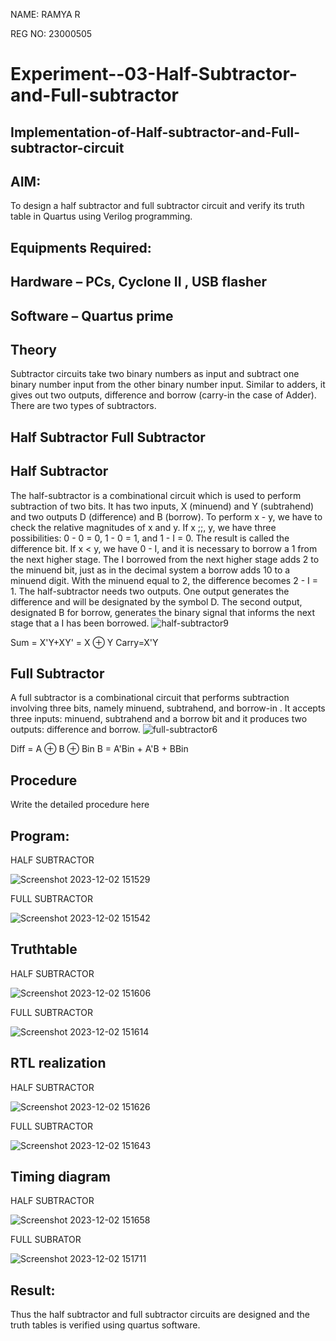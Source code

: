 NAME: RAMYA R

REG NO: 23000505

# Experiment--03-Half-Subtractor-and-Full-subtractor
## Implementation-of-Half-subtractor-and-Full-subtractor-circuit
## AIM:
To design a half subtractor and full subtractor circuit and verify its truth table in Quartus using Verilog programming.

## Equipments Required:
## Hardware – PCs, Cyclone II , USB flasher
## Software – Quartus prime
## Theory
Subtractor circuits take two binary numbers as input and subtract one binary number input from the other binary number input. Similar to adders, it gives out two outputs, difference and borrow (carry-in the case of Adder). There are two types of subtractors.

## Half Subtractor Full Subtractor
## Half Subtractor
The half-subtractor is a combinational circuit which is used to perform subtraction of two bits. It has two inputs, X (minuend) and Y (subtrahend) and two outputs D (difference) and B (borrow). To perform x - y, we have to check the relative magnitudes of x and y. If x ;;, y, we have three possibilities: 0 - 0 = 0, 1 - 0 = 1, and 1 - I = 0. The result is called the difference bit. If x < y, we have 0 - I, and it is necessary to borrow a 1 from the next higher stage. The I borrowed from the next higher stage adds 2 to the minuend bit, just as in the decimal system a borrow adds 10 to a minuend digit. With the minuend equal to 2, the difference becomes 2 - I = 1. The half-subtractor needs two outputs. One output generates the difference and will be designated by the symbol D. The second output, designated B for borrow, generates the binary signal that informs the next stage that a I has been borrowed.
![half-subtractor9](https://user-images.githubusercontent.com/36288975/166112538-58c3bc7c-ee5d-4e6a-ac8d-8e8328efe27a.png)


Sum = X'Y+XY' = X ⊕ Y
Carry=X'Y

## Full Subtractor
A full subtractor is a combinational circuit that performs subtraction involving three bits, namely minuend, subtrahend, and borrow-in . It accepts three inputs: minuend, subtrahend and a borrow bit and it produces two outputs: difference and borrow. 
![full-subtractor6](https://user-images.githubusercontent.com/36288975/166112541-24c68359-3de8-4674-ae22-8272ffc385ed.png)


Diff = A ⊕ B ⊕ Bin B = A'Bin + A'B + BBin

## Procedure



Write the detailed procedure here 


## Program:

HALF SUBTRACTOR

![Screenshot 2023-12-02 151529](https://github.com/ramya23000505/Experiment--03-Half-Subtractor-and-Full-subtractor/assets/149370791/fad76d52-938f-4eab-bc45-fb7a204fb309)

FULL SUBTRACTOR

![Screenshot 2023-12-02 151542](https://github.com/ramya23000505/Experiment--03-Half-Subtractor-and-Full-subtractor/assets/149370791/82857828-6863-4820-a355-69cb02dbeb4f)

## Truthtable

HALF SUBTRACTOR

![Screenshot 2023-12-02 151606](https://github.com/ramya23000505/Experiment--03-Half-Subtractor-and-Full-subtractor/assets/149370791/136ff627-745e-4ed7-8285-77323b111053)

FULL SUBTRACTOR

![Screenshot 2023-12-02 151614](https://github.com/ramya23000505/Experiment--03-Half-Subtractor-and-Full-subtractor/assets/149370791/b89ce7f9-398f-4578-8f68-5167199aeeb4)
 
 ##  RTL realization

 HALF SUBTRACTOR

 ![Screenshot 2023-12-02 151626](https://github.com/ramya23000505/Experiment--03-Half-Subtractor-and-Full-subtractor/assets/149370791/74471d26-9d71-4762-bd90-2e3733b218b0)

FULL SUBTRACTOR

![Screenshot 2023-12-02 151643](https://github.com/ramya23000505/Experiment--03-Half-Subtractor-and-Full-subtractor/assets/149370791/e96a38be-6f5c-4a69-9716-4bb2f38bcbc4)

## Timing diagram 

HALF SUBTRACTOR

![Screenshot 2023-12-02 151658](https://github.com/ramya23000505/Experiment--03-Half-Subtractor-and-Full-subtractor/assets/149370791/9f8a2632-a0dd-4c5f-9b6b-3b0325b33e9b)

FULL SUBRATOR

![Screenshot 2023-12-02 151711](https://github.com/ramya23000505/Experiment--03-Half-Subtractor-and-Full-subtractor/assets/149370791/c4c44dc4-ada6-47c5-9097-c350e2ad1f24)

## Result:
Thus the half subtractor and full subtractor circuits are designed and the truth tables is verified using quartus software.
